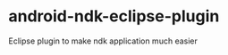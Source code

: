 android-ndk-eclipse-plugin
==========================

Eclipse plugin to make ndk application much easier